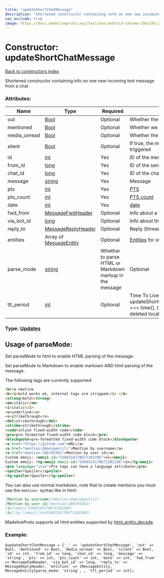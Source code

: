 ```yaml
---
title: "updateShortChatMessage"
description: "Shortened constructor containing info on one new incoming text message from a chat"
nav_exclude: true
image: https://docs.madelineproto.xyz/favicons/android-chrome-256x256.png
---
```

# Constructor: updateShortChatMessage  
[Back to constructors index](/API_docs/constructors/index.html)



Shortened constructor containing info on one new incoming text message from a chat

### Attributes:

| Name     |    Type       | Required | Description |
|----------|---------------|----------|-------------|
|out|[Bool](/API_docs/types/Bool.html) | Optional|Whether the message is outgoing|
|mentioned|[Bool](/API_docs/types/Bool.html) | Optional|Whether we were mentioned in this message|
|media\_unread|[Bool](/API_docs/types/Bool.html) | Optional|Whether the message contains some **unread** mentions|
|silent|[Bool](/API_docs/types/Bool.html) | Optional|If true, the message is a silent message, no notifications should be triggered|
|id|[int](/API_docs/types/int.html) | Yes|ID of the message|
|from\_id|[long](/API_docs/types/long.html) | Yes|ID of the sender of the message|
|chat\_id|[long](/API_docs/types/long.html) | Yes|ID of the chat where the message was sent|
|message|[string](/API_docs/types/string.html) | Yes|Message|
|pts|[int](/API_docs/types/int.html) | Yes|[PTS](https://core.telegram.org/api/updates)|
|pts\_count|[int](/API_docs/types/int.html) | Yes|[PTS count](https://core.telegram.org/api/updates)|
|date|[int](/API_docs/types/int.html) | Yes|[date](https://core.telegram.org/api/updates)|
|fwd\_from|[MessageFwdHeader](/API_docs/types/MessageFwdHeader.html) | Optional|Info about a forwarded message|
|via\_bot\_id|[long](/API_docs/types/long.html) | Optional|Info about the inline bot used to generate this message|
|reply\_to|[MessageReplyHeader](/API_docs/types/MessageReplyHeader.html) | Optional|Reply (thread) information|
|entities|Array of [MessageEntity](/API_docs/types/MessageEntity.html) | Optional|[Entities](https://core.telegram.org/api/entities) for styled text|
|parse\_mode| [string](/API_docs/types/string.html) | Whether to parse HTML or Markdown markup in the message| Optional |
|ttl\_period|[int](/API_docs/types/int.html) | Optional|Time To Live of the message, once updateShortChatMessage.date+updateShortChatMessage.ttl\_period === time(), the message will be deleted on the server, and must be deleted locally as well.|



### Type: [Updates](/API_docs/types/Updates.html)



## Usage of parseMode:

Set parseMode to html to enable HTML parsing of the message.  

Set parseMode to Markdown to enable markown AND html parsing of the message.  

The following tags are currently supported:

```html
<br>a newline
<b><i>bold works ok, internal tags are stripped</i> </b>
<strong>bold</strong>
<em>italic</em>
<i>italic</i>
<u>underline</u>
<s>strikethrough</s>
<del>strikethrough</del>
<strike>strikethrough</strike>
<code>inline fixed-width code</code>
<pre>pre-formatted fixed-width code block</pre>
<blockquote>pre-formatted fixed-width code block</blockquote>
<a href="https://github.com">URL</a>
<a href="mention:@danogentili">Mention by username</a>
<a href="mention:186785362">Mention by user id</a>
Custom emoji: <emoji id="5368324170671202286">👍</emoji>
Custom emoji: <tg-emoji emoji-id="5368324170671202286">👍</tg-emoji>
<pre language="json">Pre tags can have a language attribute</pre>
<spoiler>Spoiler</spoiler>
<tg-spoiler>Spoiler</tg-spoiler>
```

You can also use normal markdown, note that to create mentions you must use the `mention:` syntax like in html:  

```markdown
[Mention by username](mention:@danogentili)
[Mention by user id](mention:186785362)
[👍](emoji:5368324170671202286)
[👍](tg://emoji?id=5368324170671202286)
```

MadelineProto supports all html entities supported by [html_entity_decode](http://php.net/manual/en/function.html-entity-decode.php).
### Example:

```
$updateShortChatMessage = ['_' => 'updateShortChatMessage', 'out' => Bool, 'mentioned' => Bool, 'media_unread' => Bool, 'silent' => Bool, 'id' => int, 'from_id' => long, 'chat_id' => long, 'message' => 'string', 'pts' => int, 'pts_count' => int, 'date' => int, 'fwd_from' => MessageFwdHeader, 'via_bot_id' => long, 'reply_to' => MessageReplyHeader, 'entities' => [MessageEntity, MessageEntity]parse_mode: 'string', , 'ttl_period' => int];
```  
